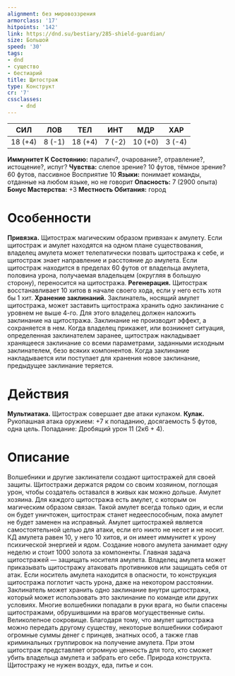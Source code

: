 ```yaml
---
alignment: без мировоззрения
armorclass: '17'
hitpoints: '142'
link: https://dnd.su/bestiary/285-shield-guardian/
size: Большой
speed: '30'
tags:
- dnd
- существо
- бестиарий
title: Щитостраж
type: Конструкт
cr: '7'
cssclasses:
    - dnd
---
```



| СИЛ | ЛОВ | ТЕЛ | ИНТ | МДР | ХАР |
|---|---|---|---|---|---|
| 18 (+4) | 8 (-1) | 18 (+4) | 7 (-2) | 10 (+0) | 3 (-4) |
**Иммунитет К Состоянию:** паралич?, очарование?, отравление?, истощение?, испуг?
**Чувства:** слепое зрение? 10 футов, тёмное зрение? 60 футов, пассивное Восприятие 10
**Языки:** понимает команды, отданные на любом языке, но не говорит
**Опасность:** 7 (2900 опыта)
**Бонус Мастерства:** +3
**Местность Обитания:** город


# Особенности
**Привязка.** Щитостраж магическим образом привязан к амулету. Если щитостраж и амулет находятся на одном плане существования, владелец амулета может телепатически позвать щитостража к себе, и щитостраж знает направление и расстояние до амулета. Если щитостраж находится в пределах 60 футов от владельца амулета, половина урона, получаемая владельцем (округляя в большую сторону), переносится на щитостража.
**Регенерация.** Щитостраж восстанавливает 10 хитов в начале своего хода, если у него есть хотя бы 1 хит.
**Хранение заклинаний.** Заклинатель, носящий амулет щитостража, может заставить щитостража хранить одно заклинание с уровнем не выше 4-го. Для этого владелец должен наложить заклинание на щитостража. Заклинание не производит эффект, а сохраняется в нем. Когда владелец прикажет, или возникнет ситуация, определенная заклинателем заранее, щитостраж накладывает хранящееся заклинание со всеми параметрами, заданными исходным заклинателем, безо всяких компонентов. Когда заклинание накладывается или поступает для хранения новое заклинание, предыдущее заклинание теряется.


# Действия
**Мультиатака.** Щитостраж совершает две атаки кулаком.
**Кулак.** Рукопашная атака оружием: +7 к попаданию, досягаемость 5 футов, одна цель. Попадание: Дробящий урон 11 (2к6 + 4).


# Описание
Волшебники и другие заклинатели создают щитостражей для своей защиты. Щитостражи держатся рядом со своим хозяином, поглощая урон, чтобы создатель оставался в живых как можно дольше. Амулет хозяина. Для каждого щитостража есть амулет, с которым он магическим образом связан. Такой амулет всегда только один, и если он будет уничтожен, щитостраж станет недееспособным, пока амулет не будет заменен на исправный. Амулет щитостражей является самостоятельной целью для атаки, если его никто не несет и не носит. КД амулета равен 10, у него 10 хитов, и он имеет иммунитет к урону психической энергией и ядом. Создание нового амулета занимает одну неделю и стоит 1000 золота за компоненты. Главная задача щитостражей — защищать носителя амулета. Владелец амулета может приказывать щитостражу атаковать противников или защищать себя от атак. Если носитель амулета находится в опасности, то конструкция щитостража поглотит часть урона, даже на некотором расстоянии. Заклинатель может хранить одно заклинание внутри щитостража, который может использовать это заклинание по команде или других условиях. Многие волшебники попадали в руки врага, но были спасены щитостражами, обрушившими на врагов могущественные силы. Великолепное сокровище. Благодаря тому, что амулет щитостража можно передать другому существу, некоторые волшебники собирают огромные суммы денег с принцев, знатных особ, а также глав криминальных группировок на получение амулета. При этом щитостраж представляет огромную ценность для того, кто сможет убить владельца амулета и забрать его себе. Природа конструкта. Щитостражу не нужен воздух, еда, питье и сон.